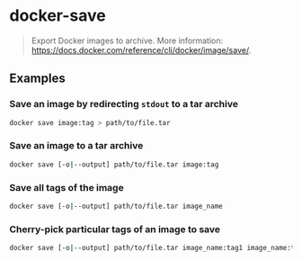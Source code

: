 # docker-save

> Export Docker images to archive. More information: <https://docs.docker.com/reference/cli/docker/image/save/>.

## Examples

### Save an image by redirecting `stdout` to a tar archive

```bash
docker save image:tag > path/to/file.tar
```

### Save an image to a tar archive

```bash
docker save [-o|--output] path/to/file.tar image:tag
```

### Save all tags of the image

```bash
docker save [-o|--output] path/to/file.tar image_name
```

### Cherry-pick particular tags of an image to save

```bash
docker save [-o|--output] path/to/file.tar image_name:tag1 image_name:tag2 ...
```
